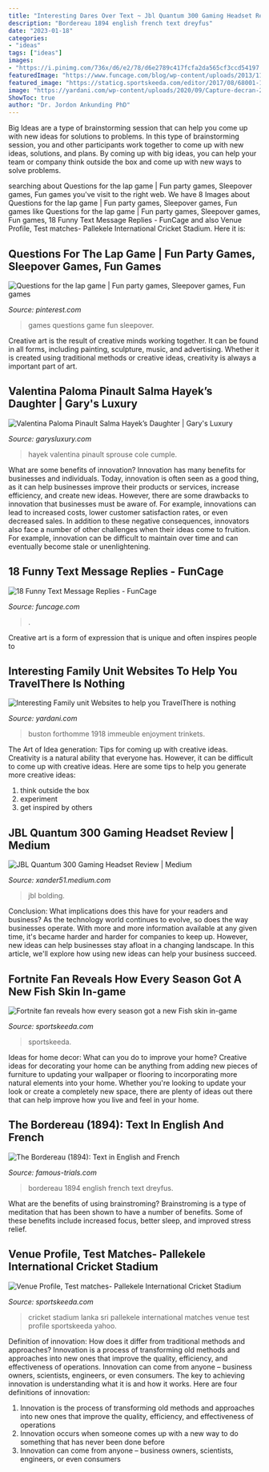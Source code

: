 ```yaml
---
title: "Interesting Dares Over Text ~ Jbl Quantum 300 Gaming Headset Review"
description: "Bordereau 1894 english french text dreyfus"
date: "2023-01-18"
categories:
- "ideas"
tags: ["ideas"]
images:
- "https://i.pinimg.com/736x/d6/e2/78/d6e2789c417fcfa2da565cf3ccd54197.jpg"
featuredImage: "https://www.funcage.com/blog/wp-content/uploads/2013/11/Funny-Replies-012.jpg"
featured_image: "https://staticg.sportskeeda.com/editor/2017/08/68001-1502287311-800.jpg"
image: "https://yardani.com/wp-content/uploads/2020/09/Capture-decran-2020-09-25-a-23.51.10-768x765.png"
ShowToc: true
author: "Dr. Jordon Ankunding PhD"
---
```



Big Ideas are a type of brainstorming session that can help you come up with new ideas for solutions to problems. In this type of brainstorming session, you and other participants work together to come up with new ideas, solutions, and plans. By coming up with big ideas, you can help your team or company think outside the box and come up with new ways to solve problems.

	

		
searching about Questions for the lap game | Fun party games, Sleepover games, Fun games you've visit to the right web. We have 8 Images about Questions for the lap game | Fun party games, Sleepover games, Fun games like Questions for the lap game | Fun party games, Sleepover games, Fun games, 18 Funny Text Message Replies - FunCage and also Venue Profile, Test matches- Pallekele International Cricket Stadium. Here it is:
		
    
## Questions For The Lap Game | Fun Party Games, Sleepover Games, Fun Games

<img loading=lazy src="https://i.pinimg.com/736x/d6/e2/78/d6e2789c417fcfa2da565cf3ccd54197.jpg" onerror="this.onerror=null;this.src='https://tse3.mm.bing.net/th?id=OIP.bX8887SfKG-8PzBM01WknwDWEj&amp;pid=15.1';" alt="Questions for the lap game | Fun party games, Sleepover games, Fun games">

_Source: pinterest.com_

>games questions game fun sleepover. 

	

Creative art is the result of creative minds working together. It can be found in all forms, including painting, sculpture, music, and advertising. Whether it is created using traditional methods or creative ideas, creativity is always a important part of art.

    
## Valentina Paloma Pinault Salma Hayek’s Daughter | Gary&#039;s Luxury

<img loading=lazy src="https://www.garysluxury.com/blog/valentinapalomapinault/assets/images/valentina-paloma-pinault-garys-luxury-1800x2700.jpg" onerror="this.onerror=null;this.src='https://tse2.mm.bing.net/th?id=OIP.17b6VAg8qU2hWp2qIgkFNAHaLH&amp;pid=15.1';" alt="Valentina Paloma Pinault Salma Hayek’s Daughter | Gary&#039;s Luxury">

_Source: garysluxury.com_

>hayek valentina pinault sprouse cole cumple. 

	

What are some benefits of innovation?
Innovation has many benefits for businesses and individuals. Today, innovation is often seen as a good thing, as it can help businesses improve their products or services, increase efficiency, and create new ideas. However, there are some drawbacks to innovation that businesses must be aware of. For example, innovations can lead to increased costs, lower customer satisfaction rates, or even decreased sales. In addition to these negative consequences, innovators also face a number of other challenges when their ideas come to fruition. For example, innovation can be difficult to maintain over time and can eventually become stale or unenlightening.

    
## 18 Funny Text Message Replies - FunCage

<img loading=lazy src="https://www.funcage.com/blog/wp-content/uploads/2013/11/Funny-Replies-012.jpg" onerror="this.onerror=null;this.src='https://tse3.mm.bing.net/th?id=OIP.zuvrDUjn_t2s1StxzhKXYwHaK8&amp;pid=15.1';" alt="18 Funny Text Message Replies - FunCage">

_Source: funcage.com_

>. 

	

Creative art is a form of expression that is unique and often inspires people to

    
## Interesting Family Unit Websites To Help You TravelThere Is Nothing

<img loading=lazy src="https://yardani.com/wp-content/uploads/2020/09/Capture-decran-2020-09-25-a-23.51.10-768x765.png" onerror="this.onerror=null;this.src='https://tse3.mm.bing.net/th?id=OIP.8LTn3bmvMkSKPpI2tHiIYQHaHY&amp;pid=15.1';" alt="Interesting Family unit Websites to help you TravelThere is nothing">

_Source: yardani.com_

>buston forthomme 1918 immeuble enjoyment trinkets. 

	

The Art of Idea generation: Tips for coming up with creative ideas.
Creativity is a natural ability that everyone has. However, it can be difficult to come up with creative ideas. Here are some tips to help you generate more creative ideas: 
1. think outside the box 
2. experiment 
3. get inspired by others 

    
## JBL Quantum 300 Gaming Headset Review | Medium

<img loading=lazy src="https://miro.medium.com/max/6048/1*1be0t6pJgMN9JPPYr78Hfg.jpeg" onerror="this.onerror=null;this.src='https://tse2.mm.bing.net/th?id=OIP.VpSUiNrCD8jeAwnhbV6PvgHaJ4&amp;pid=15.1';" alt="JBL Quantum 300 Gaming Headset Review | Medium">

_Source: xander51.medium.com_

>jbl bolding. 

	

Conclusion: What implications does this have for your readers and business?
As the technology world continues to evolve, so does the way businesses operate. With more and more information available at any given time, it's became harder and harder for companies to keep up. However, new ideas can help businesses stay afloat in a changing landscape. In this article, we'll explore how using new ideas can help your business succeed.

    
## Fortnite Fan Reveals How Every Season Got A New Fish Skin In-game

<img loading=lazy src="https://staticg.sportskeeda.com/editor/2021/04/24b7c-16189261263095-800.jpg" onerror="this.onerror=null;this.src='https://tse2.mm.bing.net/th?id=OIP.ZeqkLkmmj9X2IO9rf3L3bgHaEK&amp;pid=15.1';" alt="Fortnite fan reveals how every season got a new Fish skin in-game">

_Source: sportskeeda.com_

>sportskeeda. 

	

Ideas for home decor: What can you do to improve your home?
Creative ideas for decorating your home can be anything from adding new pieces of furniture to updating your wallpaper or flooring to incorporating more natural elements into your home. Whether you're looking to update your look or create a completely new space, there are plenty of ideas out there that can help improve how you live and feel in your home.

    
## The Bordereau (1894): Text In English And French

<img loading=lazy src="https://www.famous-trials.com/images/ftrials/Dreyfus/bordereau1a.jpg" onerror="this.onerror=null;this.src='https://tse4.mm.bing.net/th?id=OIP.HyKD-e6jIPxsvO_Iiq1ZKgHaK3&amp;pid=15.1';" alt="The Bordereau (1894): Text in English and French">

_Source: famous-trials.com_

>bordereau 1894 english french text dreyfus. 

	

What are the benefits of using brainstroming?
Brainstroming is a type of meditation that has been shown to have a number of benefits. Some of these benefits include increased focus, better sleep, and improved stress relief.

    
## Venue Profile, Test Matches- Pallekele International Cricket Stadium

<img loading=lazy src="https://staticg.sportskeeda.com/editor/2017/08/68001-1502287311-800.jpg" onerror="this.onerror=null;this.src='https://tse3.mm.bing.net/th?id=OIP.2yYFKHGnM8tR6QP7boMY8wHaE3&amp;pid=15.1';" alt="Venue Profile, Test matches- Pallekele International Cricket Stadium">

_Source: sportskeeda.com_

>cricket stadium lanka sri pallekele international matches venue test profile sportskeeda yahoo. 

	

Definition of innovation: How does it differ from traditional methods and approaches?
Innovation is a process of transforming old methods and approaches into new ones that improve the quality, efficiency, and effectiveness of operations. Innovation can come from anyone – business owners, scientists, engineers, or even consumers. The key to achieving innovation is understanding what it is and how it works. Here are four definitions of innovation: 
1. Innovation is the process of transforming old methods and approaches into new ones that improve the quality, efficiency, and effectiveness of operations 
2. Innovation occurs when someone comes up with a new way to do something that has never been done before 
3. Innovation can come from anyone – business owners, scientists, engineers, or even consumers 

